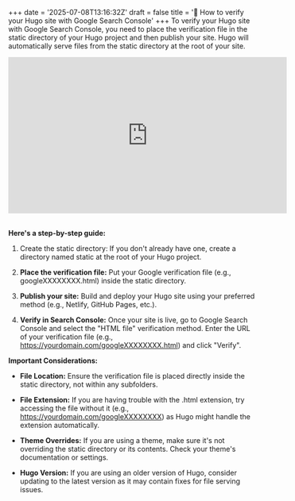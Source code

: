 +++
date = '2025-07-08T13:16:32Z'
draft = false
title = '🔎 How to verify your Hugo site with Google Search Console'
+++
To verify your Hugo site with Google Search Console, you need to place the verification file in the static directory of your Hugo project and then publish your site. Hugo will automatically serve files from the static directory at the root of your site.
<iframe width="560" height="315" src="https://www.youtube.com/embed/s0Tuat2VReQ?si=9QLLiYeU_Zd_4AAt" title="YouTube video player" frameborder="0" allow="accelerometer; autoplay; clipboard-write; encrypted-media; gyroscope; picture-in-picture; web-share" referrerpolicy="strict-origin-when-cross-origin" allowfullscreen></iframe>  


**Here's a step-by-step guide:**

1.  Create the static directory: If you don't already have one, create a directory named static at the root of your Hugo project. 
    
2.  **Place the verification file:** Put your Google verification file (e.g., googleXXXXXXXX.html) inside the static directory. 
    
3.  **Publish your site:** Build and deploy your Hugo site using your preferred method (e.g., Netlify, GitHub Pages, etc.). 
    
4.  **Verify in Search Console:** Once your site is live, go to Google Search Console and select the "HTML file" verification method. Enter the URL of your verification file (e.g., https://yourdomain.com/googleXXXXXXXX.html) and click "Verify". 
    

**Important Considerations:** 

*   **File Location:** Ensure the verification file is placed directly inside the static directory, not within any subfolders.
    
*   **File Extension:** If you are having trouble with the .html extension, try accessing the file without it (e.g., https://yourdomain.com/googleXXXXXXXX) as Hugo might handle the extension automatically.
    
*   **Theme Overrides:** If you are using a theme, make sure it's not overriding the static directory or its contents. Check your theme's documentation or settings.
    
*   **Hugo Version:** If you are using an older version of Hugo, consider updating to the latest version as it may contain fixes for file serving issues.